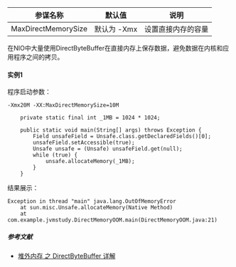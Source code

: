| 参谋名称            | 默认值      | 说明               |
| ------------------- | ----------- | ------------------ |
| MaxDirectMemorySize | 默认为 -Xmx | 设置直接内存的容量 |

在NIO中大量使用DirectByteBuffer在直接内存上保存数据，避免数据在内核和应用程序之间的拷贝。

#### 实例1

程序启动参数：

```
-Xmx20M -XX:MaxDirectMemorySize=10M
```

```
    private static final int _1MB = 1024 * 1024;

    public static void main(String[] args) throws Exception {
        Field unsafeField = Unsafe.class.getDeclaredFields()[0];
        unsafeField.setAccessible(true);
        Unsafe unsafe = (Unsafe) unsafeField.get(null);
        while (true) {
            unsafe.allocateMemory(_1MB);
        }
    }
```

结果展示：

```
Exception in thread "main" java.lang.OutOfMemoryError
	at sun.misc.Unsafe.allocateMemory(Native Method)
	at com.example.jvmstudy.DirectMemoryOOM.main(DirectMemoryOOM.java:21)
```

##### 参考文献

- [堆外内存 之 DirectByteBuffer 详解](https://www.jianshu.com/p/007052ee3773)